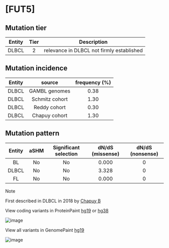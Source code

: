 # [FUT5]

## Mutation tier

|Entity|Tier|Description                              |
|:------:|:----:|-----------------------------------------|
|DLBCL |2   |relevance in DLBCL not firmly established|
## Mutation incidence

|Entity|source        |frequency (%)|
|:------:|:--------------:|:-------------:|
|DLBCL |GAMBL genomes |0.38         |
|DLBCL |Schmitz cohort|1.30         |
|DLBCL |Reddy cohort  |0.30         |
|DLBCL |Chapuy cohort |1.30         |

## Mutation pattern

|Entity|aSHM|Significant selection|dN/dS (missense)|dN/dS (nonsense)|
|:------:|:----:|:---------------------:|:----------------:|:----------------:|
|BL    |No  |No                   |0.000           |0               |
|DLBCL |No  |No                   |3.328           |0               |
|FL    |No  |No                   |0.000           |0               |


> [!NOTE]
> First described in DLBCL in 2018 by [Chapuy B](https://pubmed.ncbi.nlm.nih.gov/29713087)

View coding variants in ProteinPaint [hg19](https://www.bcgsc.ca/downloads/morinlab/GAMBL/test/genes/FUT5_protein.html)  or [hg38](https://www.bcgsc.ca/downloads/morinlab/GAMBL/test/genes/FUT5_protein_hg38.html)

![image](../../images/proteinpaint/FUT5_NM_002034.svg)

View all variants in GenomePaint [hg19](https://www.bcgsc.ca/downloads/morinlab/GAMBL/test/genes/FUT5.html)

![image](../../images/proteinpaint/FUT5.svg)
